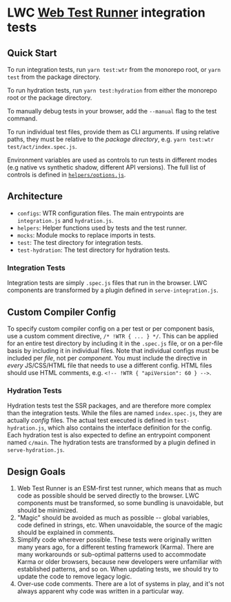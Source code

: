 # LWC [Web Test Runner](https://modern-web.dev/docs/test-runner/overview/) integration tests

## Quick Start

To run integration tests, run `yarn test:wtr` from the monorepo root, or `yarn test` from the package directory.

To run hydration tests, run `yarn test:hydration` from either the monorepo root or the package directory.

To manually debug tests in your browser, add the `--manual` flag to the test command.

To run individual test files, provide them as CLI arguments. If using relative paths, they must be relative to the _package directory_, e.g. `yarn test:wtr test/act/index.spec.js`.

Environment variables are used as controls to run tests in different modes (e.g native vs synthetic shadow, different API versions). The full list of controls is defined in [`helpers/options.js`](./helpers/options.js).

## Architecture

- `configs`: WTR configuration files. The main entrypoints are `integration.js` and `hydration.js`.
- `helpers`: Helper functions used by tests and the test runner.
- `mocks`: Module mocks to replace imports in tests.
- `test`: The test directory for integration tests.
- `test-hydration`: The test directory for hydration tests.

### Integration Tests

Integration tests are simply `.spec.js` files that run in the browser. LWC components are transformed by a plugin defined in `serve-integration.js`.

## Custom Compiler Config

To specify custom compiler config on a per test or per component basis, use a custom comment directive, `/* !WTR { ... } */`. This can be applied for an entire test directory by including it in the `.spec.js` file, or on a per-file basis by including it in individual files. Note that individual configs must be included per _file_, not per _component_. You must include the directive in _every_ JS/CSS/HTML file that needs to use a different config. HTML files should use HTML comments, e.g. `<!-- !WTR { "apiVersion": 60 } -->`.

### Hydration Tests

Hydration tests test the SSR packages, and are therefore more complex than the integration tests. While the files are named `index.spec.js`, they are actually _config_ files. The actual test executed is defined in `test-hydration.js`, which also contains the interface definition for the config. Each hydration test is also expected to define an entrypoint component named `c/main`. The hydration tests are transformed by a plugin defined in `serve-hydration.js`.

## Design Goals

1. Web Test Runner is an ESM-first test runner, which means that as much code as possible should be served directly to the browser. LWC components must be transformed, so some bundling is unavoidable, but should be minimized.
2. "Magic" should be avoided as much as possible -- global variables, code defined in strings, etc. When unavoidable, the source of the magic should be explained in comments.
3. Simplify code wherever possible. These tests were originally written many years ago, for a different testing framework (Karma). There are many workarounds or sub-optimal patterns used to accommodate Karma or older browsers, because new developers were unfamiliar with established patterns, and so on. When updating tests, we should try to update the code to remove legacy logic.
4. Over-use code comments. There are a lot of systems in play, and it's not always apparent why code was written in a particular way.

